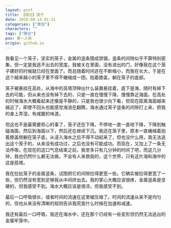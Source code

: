 ```yaml
---
layout: post
title: 【随记】笼子
date: 2020-09-14 01:31
categories: ["原创"]
characters: ""
tags: ["随记"]
pov: 第一人称
origin: github.io
---
```


我看见一个笼子，坚实的笼子，金属的竖条围成禁锢，竖条的间隙似乎不算特别密集，但一定是我逃不出去的宽度。我被关在里面，没有进出的门，好像我在这个笼子建好的时候就已经在里面了。而且随着时间还在不断缩小，而我在长大，于是在这个越来越小的笼子里不得不蜷缩成一团，抱着膝盖，躺在笼子的底部。

笼子被悬挂在高处，从海中的高塔顶伸出什么装置悬挂着，底下是海，随时有掉下去的可能，但从来也没有掉下去的，只是一直在慢慢下降，慢慢靠近海面。在高处的时候海水大概看起来还像是平静的，只是我也很少向下看，但现在距离海面越来越近了，即使不回头也能感觉海浪在翻腾，海水通过笼子竖条的间隙打上来，把我的身上弄湿，有咸腥的味道。

但这也不是最需要担心的事了，笼子还在下降，不停地一直一直地下降，下降到触碰海面，然后到海面以下，然后还在继续下沉。我还在笼子里，原本一直蜷缩着抱着膝盖侧躺在笼子底，从浸入海水之后不得不动起来了，但也没什么用，我无法逃出这个笼子的，从来没有成功过，之后也没有可能成功。而现在，又加上了一条无法呼吸，在现在的这口气息结束之前，我至多只有几分钟的时间了吧，而这几分钟，我也仍然什么都无法做。不会有人来救我的，这个世界，只有这片海和海中的这座孤塔。

我在拉扯笼子的金属竖条，试图把它的间隙拉得更宽一些。它确实被拉得更宽了一些，但仍然没有宽到足够我从中间挤出去。我的掌心大概应该很疼，金属竖条是坚硬的，但我感受不到。海水大概应该是很凉，但我感受不到。

最后一口呼吸很长，或者时间的流速在这里被压缩了。时间的流速从来不是均匀的，但也从来没有清晰的规则告诉我究竟什么时候在加速和减速。

我还有最后一口呼吸，我还在海水中，还在那个已经有一些变形但仍然无法逃出的金属牢笼中。
